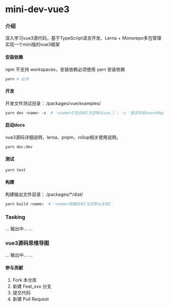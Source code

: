 # mini-dev-vue3

### 介绍
深入学习vue3源代码，基于TypeScript语言开发、Lerna + Monorepo多包管理实现一个mini版的vue3框架

#### 安装依赖
npm 不支持 workspaces，安装依赖必须使用 yarn 安装依赖
``` bash
yarn # 必须
```

#### 开发
开发文件测试目录：./packages/vue/examples/
``` bash
yarn dev <name> -s  # '<name>打包目标[为空默认vue,]'; -s '是否开启souceMap'
```
#### 启动docs
vue3源码详细说明，lerna、pnpm、rollup相关使用说明。
``` bash
yarn doc:dev
```

#### 测试
``` bash
yarn test
```

#### 构建
构建输出文件目录：./packages/*/dist/
``` bash
yarn build <name>  # '<name>构建目标[为空默认全部]'
```
### Tasking
...
输出中...
...
### vue3源码思维导图
...
输出中...
...
#### 参与贡献

1.  Fork 本仓库
2.  新建 Feat_xxx 分支
3.  提交代码
4.  新建 Pull Request
